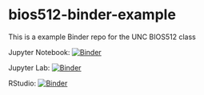 # bios512-binder-example
This is a example Binder repo for the UNC BIOS512 class

Jupyter Notebook: [![Binder](http://mybinder.org/badge_logo.svg)](http://mybinder.org/v2/gh/chuckpr/bios512-binder-example/main)

Jupyter Lab: [![Binder](http://mybinder.org/badge_logo.svg)](http://mybinder.org/v2/gh/chuckpr/bios512-binder-example/main?urlpath=lab)

RStudio: [![Binder](http://mybinder.org/badge_logo.svg)](http://mybinder.org/v2/gh/chuckpr/bios512-binder-example/main?urlpath=rstudio)
